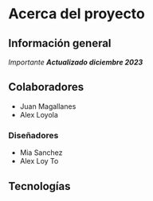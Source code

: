 # Acerca del proyecto 
## Información general
*Importante*
***Actualizado diciembre 2023***
## Colaboradores
* Juan Magallanes
* Alex Loyola
### Diseñadores
* Mia Sanchez
* Alex Loy To
## Tecnologías